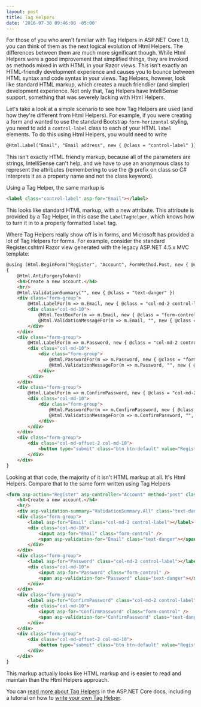 ```yaml
---
layout: post
title: Tag Helpers
date: '2016-07-30 09:46:00 -05:00'
---
```


For those of you who aren't familiar with Tag Helpers in ASP.NET Core 1.0, you can think of them as the next logical evolution of Html Helpers. The differences between them are much more significant though. While Html Helpers were a good improvement that simplified things, they are invoked as methods mixed in with HTML in your Razor views. This isn't exactly an HTML-friendly development experience and causes you to bounce between HTML syntax and code syntax in your views. Tag Helpers, however, look like standard HTML markup, which creates a much friendlier (and simpler) development experience. Not only that, Tag Helpers have IntelliSense support, something that was severely lacking with Html Helpers.

Let's take a look at a simple scenario to see how Tag Helpers are used (and how they're different from Html Helpers). For example, if you were creating a form and wanted to use the standard Bootstrap `form-horizontal` styling, you need to add a `control-label` class to each of your HTML `label` elements. To do this using Html Helpers, you would need to write 

```html
@Html.Label("Email", "Email address", new { @class = "control-label" })
```

This isn't exactly HTML friendly markup, because all of the parameters are strings, IntelliSense can't help, and we have to use an anonymous class to represent the attributes (remembering to use the @ prefix on class so C# interprets it as a property name and not the class keyword).

Using a Tag Helper, the same markup is

```html
<label class="control-label" asp-for="Email"></label>
```

This looks like standard HTML markup, with a new attribute. This attribute is provided by a Tag Helper, in this case the `LabelTagHelper`, which knows how to turn it in to a properly formatted `label` tag.

Where Tag Helpers really show off is in forms, and Microsoft has provided a lot of Tag Helpers for forms. For example, consider the standard Register.cshtml Razor view generated with the legacy ASP.NET 4.5.x MVC template:

```html
@using (Html.BeginForm("Register", "Account", FormMethod.Post, new { @class = "form-horizontal", role = "form" }))
{
    @Html.AntiForgeryToken()
    <h4>Create a new account.</h4>
    <hr/>
    @Html.ValidationSummary("", new { @class = "text-danger" })
    <div class="form-group">
        @Html.LabelFor(m => m.Email, new { @class = "col-md-2 control-label" })
        <div class="col-md-10">
            @Html.TextBoxFor(m => m.Email, new { @class = "form-control" })
            @Html.ValidationMessageFor(m => m.Email, "", new { @class = "text-danger" })
        </div>
    </div>
    <div class="form-group">
        @Html.LabelFor(m => m.Password, new { @class = "col-md-2 control-label" })
        <div class="col-md-10">
            <div class="form-group">
                @Html.PasswordFor(m => m.Password, new { @class = "form-control" })
                @Html.ValidationMessageFor(m => m.Password, "", new { @class = "text-danger" })
            </div>
        </div>
    </div>
    <div class="form-group">
        @Html.LabelFor(m => m.ConfirmPassword, new { @class = "col-md-2 control-label" })
        <div class="col-md-10">
            <div class="form-group">
                @Html.PasswordFor(m => m.ConfirmPassword, new { @class = "form-control" })
                @Html.ValidationMessageFor(m => m.ConfirmPassword, "", new { @class = "text-danger" })
            </div>
        </div>
    </div>
    <div class="form-group">
        <div class="col-md-offset-2 col-md-10">
            <button type="submit" class="btn btn-default" value="Register" />
        </div>
    </div>
}
```

Looking at that code, the majority of it isn't HTML markup at all. It's Html Helpers. Compare that to the same form written using Tag Helpers

```html
<form asp-action="Register" asp-controller="Account" method="post" class="form-horizontal" role="form">
    <h4>Create a new account.</h4>
    <hr/>
    <div asp-validation-summary="ValidationSummary.All" class="text-danger"></div>
    <div class="form-group">
        <label asp-for="Email" class="col-md-2 control-label"></label>
        <div class="col-md-10">
            <input asp-for="Email" class="form-control" />
            <span asp-validation-for="Email" class="text-danger"></span>
        </div>
    </div>
    <div class="form-group">
        <label asp-for="Password" class="col-md-2 control-label"></label>
        <div class="col-md-10">
            <input asp-for="Password" class="form-control" />
            <span asp-validation-for="Password" class="text-danger"></span>
        </div>
    </div>
    <div class="form-group">
        <label asp-for="ConfirmPassword" class="col-md-2 control-label"></label>
        <div class="col-md-10">
            <input asp-for="ConfirmPassword" class="form-control" />
            <span asp-validation-for="ConfirmPassword" class="text-danger"></span>
        </div>
    </div>
    <div class="form-group">
        <div class="col-md-offset-2 col-md-10">
            <button type="submit" class="btn btn-default" value="Register" />
        </div>
    </div>
}
```

This markup actually looks like HTML markup and is easier to read and maintain than the Html Helpers approach.

You can [read more about Tag Helpers](https://docs.asp.net/en/latest/mvc/views/tag-helpers/intro.html) in the ASP.NET Core docs, including a tutorial on how to [write your own Tag Helper](https://docs.asp.net/en/latest/mvc/views/tag-helpers/authoring.html).
